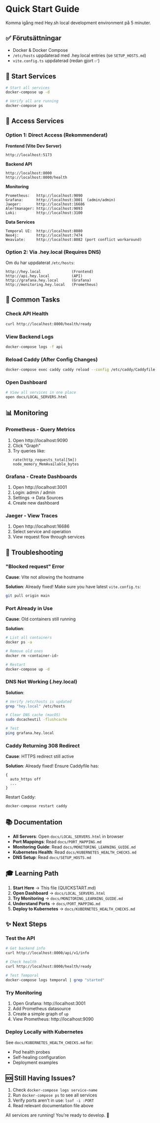 # Quick Start Guide

Komma igång med Hey.sh local development environment på 5 minuter.

## ✅ Förutsättningar

- Docker & Docker Compose
- `/etc/hosts` uppdaterad med .hey.local entries (se `SETUP_HOSTS.md`)
- `vite.config.ts` uppdaterad (redan gjort ✅)

## 🚀 Start Services

```bash
# Start all services
docker-compose up -d

# Verify all are running
docker-compose ps
```

## 📍 Access Services

### Option 1: Direct Access (Rekommenderat)

**Frontend (Vite Dev Server)**
```
http://localhost:5173
```

**Backend API**
```
http://localhost:8000
http://localhost:8000/health
```

**Monitoring**
```
Prometheus:   http://localhost:9090
Grafana:      http://localhost:3001  (admin/admin)
Jaeger:       http://localhost:16686
Alertmanager: http://localhost:9093
Loki:         http://localhost:3100
```

**Data Services**
```
Temporal UI:  http://localhost:8080
Neo4j:        http://localhost:7474
Weaviate:     http://localhost:8082 (port conflict workaround)
```

### Option 2: Via .hey.local (Requires DNS)

Om du har uppdaterat `/etc/hosts`:

```
http://hey.local              (Frontend)
http://api.hey.local          (API)
http://grafana.hey.local      (Grafana)
http://monitoring.hey.local   (Prometheus)
```

## 🎯 Common Tasks

### Check API Health

```bash
curl http://localhost:8000/health/ready
```

### View Backend Logs

```bash
docker-compose logs -f api
```

### Reload Caddy (After Config Changes)

```bash
docker-compose exec caddy caddy reload --config /etc/caddy/Caddyfile
```

### Open Dashboard

```bash
# View all services in one place
open docs/LOCAL_SERVERS.html
```

## 📊 Monitoring

### Prometheus - Query Metrics

1. Open http://localhost:9090
2. Click "Graph"
3. Try queries like:
   ```promql
   rate(http_requests_total[5m])
   node_memory_MemAvailable_bytes
   ```

### Grafana - Create Dashboards

1. Open http://localhost:3001
2. Login: admin / admin
3. Settings → Data Sources
4. Create new dashboard

### Jaeger - View Traces

1. Open http://localhost:16686
2. Select service and operation
3. View request flow through services

## 🔧 Troubleshooting

### "Blocked request" Error

**Cause**: Vite not allowing the hostname

**Solution**: Already fixed! Make sure you have latest `vite.config.ts`:
```bash
git pull origin main
```

### Port Already in Use

**Cause**: Old containers still running

**Solution**:
```bash
# List all containers
docker ps -a

# Remove old ones
docker rm <container-id>

# Restart
docker-compose up -d
```

### DNS Not Working (.hey.local)

**Solution**:
```bash
# Verify /etc/hosts is updated
grep "hey.local" /etc/hosts

# Clear DNS cache (macOS)
sudo dscacheutil -flushcache

# Test
ping grafana.hey.local
```

### Caddy Returning 308 Redirect

**Cause**: HTTPS redirect still active

**Solution**: Already fixed! Ensure Caddyfile has:
```
{
  auto_https off
  ...
}
```

Restart Caddy:
```bash
docker-compose restart caddy
```

## 📚 Documentation

- **All Servers**: Open `docs/LOCAL_SERVERS.html` in browser
- **Port Mappings**: Read `docs/PORT_MAPPING.md`
- **Monitoring Guide**: Read `docs/MONITORING_LEARNING_GUIDE.md`
- **Kubernetes Health**: Read `docs/KUBERNETES_HEALTH_CHECKS.md`
- **DNS Setup**: Read `docs/SETUP_HOSTS.md`

## 🎓 Learning Path

1. **Start Here** → This file (QUICKSTART.md)
2. **Open Dashboard** → `docs/LOCAL_SERVERS.html`
3. **Try Monitoring** → `docs/MONITORING_LEARNING_GUIDE.md`
4. **Understand Ports** → `docs/PORT_MAPPING.md`
5. **Deploy to Kubernetes** → `docs/KUBERNETES_HEALTH_CHECKS.md`

## ✨ Next Steps

### Test the API

```bash
# Get backend info
curl http://localhost:8000/api/v1/info

# Check health
curl http://localhost:8000/health/ready

# Test Temporal
docker-compose logs temporal | grep "started"
```

### Try Monitoring

1. Open Grafana: http://localhost:3001
2. Add Prometheus datasource
3. Create a simple graph of `up`
4. View Prometheus: http://localhost:9090

### Deploy Locally with Kubernetes

See `docs/KUBERNETES_HEALTH_CHECKS.md` for:
- Pod health probes
- Self-healing configuration
- Deployment examples

## 🆘 Still Having Issues?

1. Check `docker-compose logs service-name`
2. Run `docker-compose ps` to see all services
3. Verify ports aren't in use: `lsof -i :PORT`
4. Read relevant documentation file above

All services are running! You're ready to develop. 🚀
